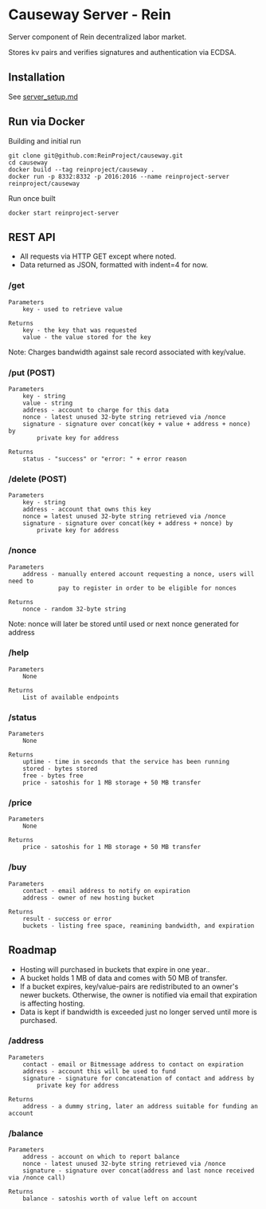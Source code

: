 # Causeway Server - Rein
 
Server component of Rein decentralized labor market.

Stores kv pairs and verifies signatures and authentication via ECDSA.

## Installation

See [server_setup.md](doc/server_setup.md)

## Run via Docker

Building and initial run

```script
git clone git@github.com:ReinProject/causeway.git
cd causeway
docker build --tag reinproject/causeway . 
docker run -p 8332:8332 -p 2016:2016 --name reinproject-server reinproject/causeway
```
Run once built

```script
docker start reinproject-server
```

## REST API

* All requests via HTTP GET except where noted.
* Data returned as JSON, formatted with indent=4 for now.

### /get
    Parameters
        key - used to retrieve value
        
    Returns
        key - the key that was requested
        value - the value stored for the key

Note: Charges bandwidth against sale record associated with key/value.

### /put (POST)
    Parameters
        key - string
        value - string
        address - account to charge for this data
        nonce - latest unused 32-byte string retrieved via /nonce
        signature - signature over concat(key + value + address + nonce) by 
            private key for address

    Returns
        status - "success" or "error: " + error reason

### /delete (POST)
    Parameters
        key - string
        address - account that owns this key
        nonce = latest unused 32-byte string retrieved via /nonce
        signature - signature over concat(key + address + nonce) by 
            private key for address

### /nonce
    Parameters
        address - manually entered account requesting a nonce, users will need to 
                  pay to register in order to be eligible for nonces
        
    Returns
        nonce - random 32-byte string
        
Note: nonce will later be stored until used or next nonce generated for address

### /help
    Parameters
        None

    Returns
        List of available endpoints

### /status
    Parameters
        None

    Returns
        uptime - time in seconds that the service has been running
        stored - bytes stored
        free - bytes free
        price - satoshis for 1 MB storage + 50 MB transfer

### /price
    Parameters
        None
        
    Returns
        price - satoshis for 1 MB storage + 50 MB transfer

### /buy
    Parameters
        contact - email address to notify on expiration
        address - owner of new hosting bucket

    Returns
        result - success or error
        buckets - listing free space, reamining bandwidth, and expiration


## Roadmap

* Hosting will purchased in buckets that expire in one year..
* A bucket holds 1 MB of data and comes with 50 MB of transfer.
* If a bucket expires, key/value-pairs are redistributed to an owner's newer buckets.
  Otherwise, the owner is notified via email that expiration is affecting hosting.
* Data is kept if bandwidth is exceeded just no longer served until more is purchased.

### /address
    Parameters
        contact - email or Bitmessage address to contact on expiration
        address - account this will be used to fund
        signature - signature for concatenation of contact and address by
            private key for address
        
    Returns
        address - a dummy string, later an address suitable for funding an account

### /balance
    Parameters
        address - account on which to report balance
        nonce - latest unused 32-byte string retrieved via /nonce
        signature - signature over concat(address and last nonce received via /nonce call)
        
    Returns
        balance - satoshis worth of value left on account

